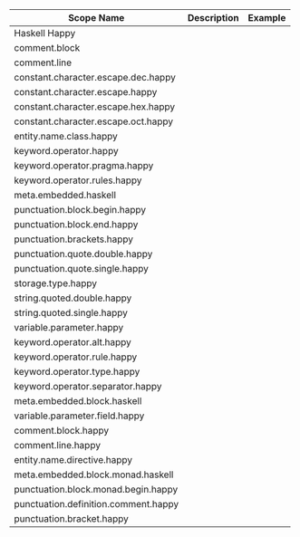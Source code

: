 | Scope Name | Description | Example |
|-|-|-|
| Haskell Happy |  |  |
| comment.block |  |  |
| comment.line |  |  |
| constant.character.escape.dec.happy |  |  |
| constant.character.escape.happy |  |  |
| constant.character.escape.hex.happy |  |  |
| constant.character.escape.oct.happy |  |  |
| entity.name.class.happy |  |  |
| keyword.operator.happy |  |  |
| keyword.operator.pragma.happy |  |  |
| keyword.operator.rules.happy |  |  |
| meta.embedded.haskell |  |  |
| punctuation.block.begin.happy |  |  |
| punctuation.block.end.happy |  |  |
| punctuation.brackets.happy |  |  |
| punctuation.quote.double.happy |  |  |
| punctuation.quote.single.happy |  |  |
| storage.type.happy |  |  |
| string.quoted.double.happy |  |  |
| string.quoted.single.happy |  |  |
| variable.parameter.happy |  |  |
| keyword.operator.alt.happy |  |  |
| keyword.operator.rule.happy |  |  |
| keyword.operator.type.happy |  |  |
| keyword.operator.separator.happy |  |  |
| meta.embedded.block.haskell |  |  |
| variable.parameter.field.happy |  |  |
| comment.block.happy |  |  |
| comment.line.happy |  |  |
| entity.name.directive.happy |  |  |
| meta.embedded.block.monad.haskell |  |  |
| punctuation.block.monad.begin.happy |  |  |
| punctuation.definition.comment.happy |  |  |
| punctuation.bracket.happy |  |  |
